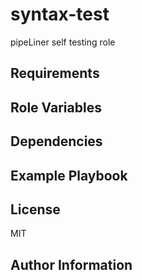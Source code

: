 syntax-test
===========

pipeLiner self testing role

Requirements
------------

Role Variables
--------------

Dependencies
------------

Example Playbook
----------------

License
-------

MIT

Author Information
------------------
